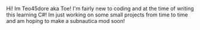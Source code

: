 Hi! Im Teo45dore aka Toe!
I'm fairly new to coding and at the time of writing this learning C#!
Im just working on some small projects from time to time and am hoping to make a subnautica mod soon!
